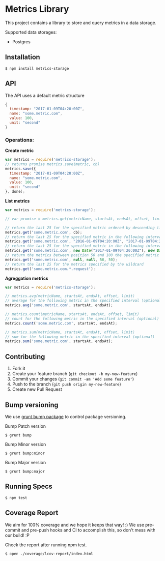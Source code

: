 # Metrics Library

This project contains a library to store and query metrics in a data storage.

Supported data storages:

* Postgres

## Installation

    $ npm install metrics-storage

## API

The API uses a default metric structure

```javascript    
{
  timestamp: "2017-01-09T04:20:00Z",
  name: "some.metric.com",
  value: 100,
  unit: "second"      
}
```

### Operations:

**Create metric**

```javascript    
var metrics = require('metrics-storage');
// returns promise metrics.save(metric, cb)
metrics.save({
  timestamp: "2017-01-09T04:20:00Z",
  name: "some.metric.com",
  value: 100,
  unit: "second"      
}, done);

```

**List metrics**

```javascript    
var metrics = require('metrics-storage');

// var promise = metrics.get(metricName, startsAt, endsAt, offset, limit, cb);

// return the last 25 for the specified metric ordered by descending timestamp
metrics.get('some.metric.com', cb);
// return the last 25 for the specified metric in the following interval
metrics.get('some.metric.com', "2016-01-09T04:20:00Z", "2017-01-09T04:20:00Z", cb);
// return the last 25 for the specified metric in the following interval
metrics.get('some.metric.com', new Date("2017-01-09T04:20:00Z"), new Date("2017-01-09T04:20:00Z"), cb);
// return the metrics between position 50 and 100 the specified metric
metrics.get('some.metric.com', null, null, 50, 50);
// return the last 25 for the metrics specified by the wildcard
metrics.get('some.metric.com.*.request');
```

**Agreggation metrics**

```javascript    
var metrics = require('metrics-storage');

// metrics.avg(metricName, startsAt, endsAt, offset, limit)
// average for the following metric in the specified interval (optional)
metrics.avg('some.metric.com', startsAt, endsAt);

// metrics.count(metricName, startsAt, endsAt, offset, limit)
// count for the following metric in the specified interval (optional)
metrics.count('some.metric.com', startsAt, endsAt);

// metrics.sum(metricName, startsAt, endsAt, offset, limit)
// sum for the following metric in the specified interval (optional)
metrics.sum('some.metric.com', startsAt, endsAt);
```

## Contributing

1. Fork it
2. Create your feature branch (`git checkout -b my-new-feature`)
3. Commit your changes (`git commit -am 'Add some feature'`)
4. Push to the branch (`git push origin my-new-feature`)
5. Create new Pull Request

## Bump versioning

We use [grunt bump package](https://www.npmjs.org/package/grunt-bump) to control package versioning.

Bump Patch version

    $ grunt bump

Bump Minor version

    $ grunt bump:minor

Bump Major version

    $ grunt bump:major

## Running Specs

    $ npm test

## Coverage Report

We aim for 100% coverage and we hope it keeps that way! :)
We use pre-commit and pre-push hooks and CI to accomplish this, so don't mess with our build! :P

Check the report after running npm test.

    $ open ./coverage/lcov-report/index.html
